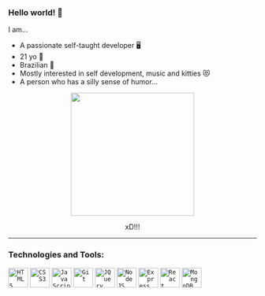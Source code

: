 ### Hello world! 👋 

I am...
- A passionate self-taught developer 🖥️
- 21 yo 💃
- Brazilian 🤟
- Mostly interested in self development, music and kitties 😻
- A person who has a silly sense of humor...

<div align="center">
  <img src="https://ahseeit.com//king-include/uploads/2021/01/103859274_174032017437423_4114046390534467243_n-8168050981.jpg" width="250">
  <p>xD!!!</p>
</div>

---

### Technologies and Tools:

<code><img width="40px" src="https://cdn.jsdelivr.net/gh/devicons/devicon/icons/html5/html5-plain-wordmark.svg" title = "HTML5"/></code>
<code><img width="40px" src="https://cdn.jsdelivr.net/gh/devicons/devicon/icons/css3/css3-plain-wordmark.svg" title = "CSS3"/></code>
<code><img width="40px" src="https://cdn.jsdelivr.net/gh/devicons/devicon/icons/javascript/javascript-plain.svg" title = "JavaScript"/></code> 
<code><img width="40px" src="https://cdn.jsdelivr.net/gh/devicons/devicon/icons/git/git-plain.svg" title = "Git"/></code>
<code><img width="40px" src="https://cdn.jsdelivr.net/gh/devicons/devicon/icons/jquery/jquery-plain-wordmark.svg" title = "JQuery"/></code>
<code><img width="40px" src="https://cdn.jsdelivr.net/gh/devicons/devicon/icons/nodejs/nodejs-plain-wordmark.svg" title = "NodeJS"/></code>
<code><img width="40px" src="https://cdn.jsdelivr.net/gh/devicons/devicon/icons/express/express-original.svg" title = "Express"/></code>
<code><img width="40px" src="https://cdn.jsdelivr.net/gh/devicons/devicon/icons/react/react-original-wordmark.svg" title = "React"/></code> 
<code><img width="40px" src="https://cdn.jsdelivr.net/gh/devicons/devicon/icons/mongodb/mongodb-plain-wordmark.svg" title = "MongoDB"/></code> 
